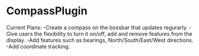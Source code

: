 # CompassPlugin

Current Plans:
-Create a compass on the bossbar that updates regurarly.
-Give users the flexibility to turn it on/off, add and remove features from the display.
-Add features such as bearings, North/South/East/West directions.
-Add coordinate tracking.
